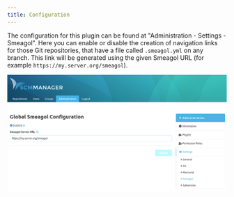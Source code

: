 ```yaml
---
title: Configuration
---
```

The configuration for this plugin can be found at "Administration - Settings - Smeagol". Here you can enable
or disable the creation of navigation links for those Git repositories, that have a file called `.smeagol.yml` on
any branch. This link will be generated using the given Smeagol URL (for example `https://my.server.org/smeagol`).

![Smeagol configuration](assets/global_config.png)
